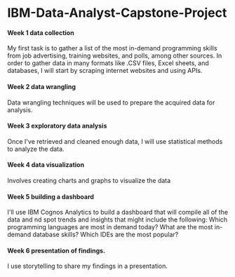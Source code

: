 # IBM-Data-Analyst-Capstone-Project

#### Week 1 data collection 
My first task is to gather a list of the most in-demand programming skills from job advertising, training websites, and polls, among other sources. In order to gather data in many formats like .CSV files, Excel sheets, and databases, I will start by scraping internet websites and using APIs.
#### Week 2 data wrangling 
Data wrangling techniques will be used to prepare the acquired data for analysis.
#### Week 3 exploratory data analysis 
Once I've retrieved and cleaned enough data, I will use statistical methods to analyze the data. 
#### Week 4 data visualization 
Involves creating charts and graphs to visualize the data 
#### Week 5 building a dashboard 
I'll use IBM Cognos Analytics to build a dashboard that will compile all of the data and nd spot trends and insights that might include the following:
Which programming languages are most in demand today?
What are the most in-demand database skills?
Which IDEs are the most popular?
#### Week 6 presentation of findings.
I use storytelling to share my findings in a presentation.
